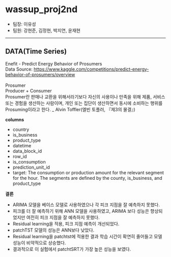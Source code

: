 # wassup_proj2nd

- 팀장: 이유성
- 팀원: 강현준, 김정현, 박지연, 윤재현

- ---
## DATA(Time Series)

Enefit - Predict Energy Behavior of Prosumers
</br>
Data Source: https://www.kaggle.com/competitions/predict-energy-behavior-of-prosumers/overview
</br></br>
Prosumer
</br>
Producer + Consumer
</br>
Prosumer란 판매나 교환을 위해서라기보다 자신의 사용이나 만족을 위해 제품, 서비스 또는 경험을 생산하는 사람이며, 개인 또는 집단이 생산하면서 동시에 소비하는 행위를 Prosuming이라고 한다. _ Alvin Toffler(엘빈 토플러, 『제3의 물결』)

**columns**
+ country
+ is_business
+ product_type
+ datetime
+ data_block_id
+ row_id
+ is_consumption
+ prediction_unit_id
+ target: The consumption or production amount for the relevant segment for the hour. The segments are defined by the county, is_business, and product_type

  
**결론**
+ ARIMA 모델을 베이스 모델로 사용하였으나 각 피크 지점을 잘 예측하지 못했다.
+ 피크를 더 잘 예측하기 위해 ANN 모델을 사용하였고, ARIMA 보다 성능은 향상되었지만 여전히 피크 지점을 잘 예측하지 못했다.
+ Residual learning을 적용,  피크 지점 예측이 개선되었다.
+ patchTST 모델의 성능은 ANN보다 낮았다.
+ Residual learning을 patchtst에 적용한 결과 학습 시간이 확연히 줄어들고 모델 성능이 비약적으로 상승했다.
+ 결과적으로 이 실험에서 patchtSRT가 가장 높은 성능을 보였다.

